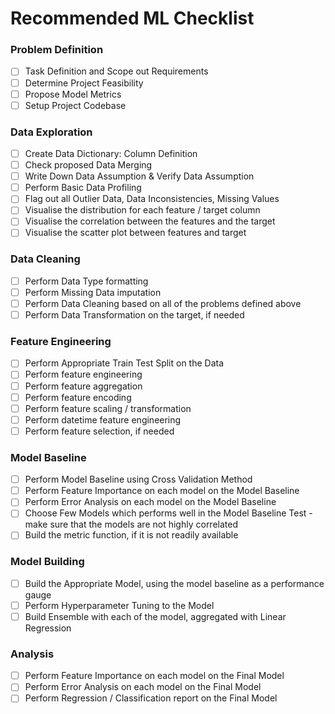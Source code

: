 # Recommended ML Checklist


### Problem Definition
- [ ] Task Definition and Scope out Requirements
- [ ] Determine Project Feasibility
- [ ] Propose Model Metrics
- [ ] Setup Project Codebase

### Data Exploration
- [ ] Create Data Dictionary: Column Definition
- [ ] Check proposed Data Merging
- [ ] Write Down Data Assumption & Verify Data Assumption
- [ ] Perform Basic Data Profiling
- [ ] Flag out all Outlier Data, Data Inconsistencies, Missing Values
- [ ] Visualise the distribution for each feature / target column
- [ ] Visualise the correlation between the features and the target
- [ ] Visualise the scatter plot between features and target

### Data Cleaning
- [ ] Perform Data Type formatting
- [ ] Perform Missing Data imputation
- [ ] Perform Data Cleaning based on all of the problems defined above
- [ ] Perform Data Transformation on the  target, if needed

### Feature Engineering
- [ ] Perform Appropriate Train Test Split on the Data
- [ ] Perform feature engineering
- [ ] Perform feature aggregation
- [ ] Perform feature encoding
- [ ] Perform feature scaling / transformation
- [ ] Perform datetime feature engineering
- [ ] Perform feature selection, if needed

### Model Baseline
- [ ] Perform Model Baseline using Cross Validation Method
- [ ] Perform Feature Importance on each model on the Model Baseline
- [ ] Perform Error Analysis on each model on the Model Baseline
- [ ] Choose Few Models which performs well in the Model Baseline Test - make sure that the models are not highly correlated
- [ ] Build the metric function, if it is not readily available

### Model Building
- [ ] Build the Appropriate Model, using the model baseline as a performance gauge
- [ ] Perform Hyperparameter Tuning to the Model
- [ ] Build Ensemble with each of the model, aggregated with Linear Regression

### Analysis
- [ ] Perform Feature Importance on each model on the Final Model
- [ ] Perform Error Analysis on each model on the Final Model
- [ ] Perform Regression / Classification report on the Final Model
